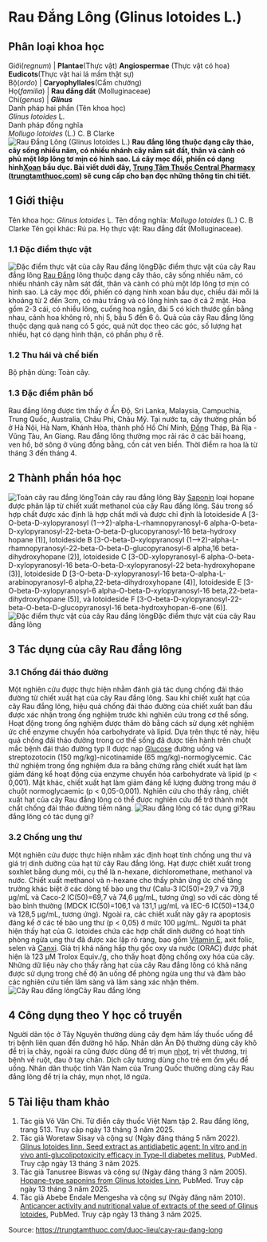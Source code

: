 # Rau Đắng Lông (Glinus lotoides L.)

Phân loại khoa học  
---  
Giới(_regnum_) |  **Plantae**(Thực vật) **Angiospermae** (Thực vật có hoa) **Eudicots**(Thực vật hai lá mầm thật sự)  
Bộ(_ordo_) | **Caryophyllales**(Cẩm chướng)  
Họ(_familia_) | **Rau đắng đất** (Molluginaceae)  
Chi(_genus_) | **_Glinus_**  
Danh pháp hai phần (Tên khoa học)  
_Glinus lotoides_ L.  
Danh pháp đồng nghĩa  
_Mollugo lotoides_ (L.) C. B Clarke  
![Rau Đắng Lông \(Glinus lotoides L.\)](https://trungtamthuoc.com/images/others/rau-dang-long-2373.jpg)
**Rau đắng lông thuộc dạng cây thảo, cây sống nhiều năm, có nhiều nhánh cây nằm sát đất, thân và cành có phủ một lớp lông tơ mịn có hình sao. Lá cây mọc đối, phiến có dạng hình[Xoan](https://trungtamthuoc.com/duoc-lieu/cay-xoan "Xoan") bầu dục. Bài viết dưới đây, [Trung Tâm Thuốc Central Pharmacy](https://trungtamthuoc.com/ "Trung Tâm Thuốc Central Pharmacy") ([trungtamthuoc.com](https://trungtamthuoc.com/ "trungtamthuoc.com")) sẽ cung cấp cho bạn đọc những thông tin chi tiết.**
##  1 Giới thiệu
Tên khoa học: _Glinus lotoides_ L.
Tên đồng nghĩa: _Mollugo lotoides_ (L.) C. B Clarke
Tên gọi khác: Rú pa.
Họ thực vật: Rau đắng đất (Molluginaceae).
### 1.1 Đặc điểm thực vật
![Đặc điểm thực vật của cây Rau đắng lông](https://trungtamthuoc.com/images/item/rau-dang-long-0.jpg)Đặc điểm thực vật của cây Rau đắng lông
[Rau Đắng](https://trungtamthuoc.com/duoc-lieu/bien-suc-28 "Rau Đắng") lông thuộc dạng cây thảo, cây sống nhiều năm, có nhiều nhánh cây nằm sát đất, thân và cành có phủ một lớp lông tơ mịn có hình sao.
Lá cây mọc đối, phiến có dạng hình xoan bầu dục, chiều dài mỗi lá khoảng từ 2 đến 3cm, có màu trắng và có lông hình sao ở cả 2 mặt.
Hoa gồm 2-3 cái, có nhiều lông, cuống hoa ngắn, đài 5 có kích thước gần bằng nhau, cánh hoa không rõ, nhị 5, bầu 5 đến 6 ô.
Quả của cây Rau đắng lông thuộc dạng quả nang có 5 góc, quả nứt dọc theo các góc, số lượng hạt nhiều, hạt có dạng hình thận, có phần phụ ở rễ.
### 1.2 Thu hái và chế biến
Bộ phận dùng: Toàn cây.
### 1.3 Đặc điểm phân bố
Rau đắng lông được tìm thấy ở Ấn Độ, Sri Lanka, Malaysia, Campuchia, Trung Quốc, Australia, Châu Phi, Châu Mỹ. Tại nước ta, cây thường phân bố ở Hà Nội, Hà Nam, Khánh Hòa, thành phố Hồ Chí Minh, [Đồng](https://trungtamthuoc.com/hoat-chat/dong "Đồng") Tháp, Bà Rịa - Vũng Tàu, An Giang.
Rau đắng lông thường mọc rải rác ở các bãi hoang, ven hồ, bờ sông ở vùng đồng bằng, cồn cát ven biển.
Thời điểm ra hoa là từ tháng 3 đến tháng 4.
##  2 Thành phần hóa học
![Toàn cây rau đắng lông](https://trungtamthuoc.com/images/item/rau-dang-long-1.jpg)Toàn cây rau đắng lông
Bảy [Saponin](https://trungtamthuoc.com/hoat-chat/saponin "Saponin") loại hopane được phân lập từ chiết xuất methanol của cây Rau đắng lông. Sáu trong số hợp chất được xác định là hợp chất mới và được chỉ định là lotoideside A [3-O-beta-D-xylopyranosyl (1-->2)-alpha-L-rhamnopyranosyl-6 alpha-O-beta-D-xylopyranosyl-22-beta-O-beta-D-glucopyranosyl-16 beta-hydroxy hopane (1)], lotoideside B [3-O-beta-D-xylopyranosyl (1-->2)-alpha-L-rhamnopyranosyl-22-beta-O-beta-D-glucopyranosyl-6 alpha,16 beta-dihydroxyhopane (2)], lotoideside C [3-OD-xylopyranosyl-6 alpha-O-beta-D-xylopyranosyl-16 beta-O-beta-D-xylopyranosyl-22 beta-hydroxyhopane (3)], lotoideside D [3-O-beta-D-xylopyranosyl-16 beta-O-alpha-L-arabinopyranosyl-6 alpha,22-beta-dihydroxyhopane (4)], lotoideside E [3-O-beta-D-xylopyranosyl-6 alpha-O-beta-D-xylopyranosyl-16 beta,22-beta-dihydroxyhopane (5)], và lotoideside F [3-O-beta-D-xylopyranosyl-22-beta-O-beta-D-glucopyranosyl-16 beta-hydroxyhopan-6-one (6)].
![Đặc điểm thực vật của cây Rau đắng lông](https://trungtamthuoc.com/images/item/rau-dang-long-4.jpg)Đặc điểm thực vật của cây Rau đắng lông
##  3 Tác dụng của cây Rau đắng lông
### 3.1 Chống đái tháo đường
Một nghiên cứu được thực hiện nhằm đánh giá tác dụng chống đái tháo đường từ chiết xuất hạt của cây Rau đắng lông.
Sau khi chiết xuất hạt của cây Rau đắng lông, hiệu quả chống đái tháo đường của chiết xuất ban đầu được xác nhận trong ống nghiệm trước khi nghiên cứu trong cơ thể sống. Hoạt động trong ống nghiệm được thăm dò bằng cách sử dụng xét nghiệm ức chế enzyme chuyển hóa carbohydrate và lipid. Dựa trên thực tế này, hiệu quả chống đái tháo đường trong cơ thể sống đã được tiến hành trên chuột mắc bệnh đái tháo đường typ II được nạp [Glucose](https://trungtamthuoc.com/hoat-chat/glucose "Glucose") đường uống và streptozotocin (150 mg/kg)-nicotinamide (65 mg/kg)-normoglycemic.
Các thử nghiệm trong ống nghiệm đưa ra bằng chứng rằng chiết xuất hạt làm giảm đáng kể hoạt động của enzyme chuyển hóa carbohydrate và lipid (p < 0,001). Mặt khác, chiết xuất hạt làm giảm đáng kể lượng đường trong máu ở chuột normoglycaemic (p < 0,05-0,001).
Nghiên cứu cho thấy rằng, chiết xuất hạt của cây Rau đắng lông có thể được nghiên cứu để trở thành một chất chống đái tháo đường tiềm năng.
![Rau đắng lông có tác dụng gì?](https://trungtamthuoc.com/images/item/rau-dang-long-2.jpg)Rau đắng lông có tác dụng gì?
### 3.2 Chống ung thư
Một nghiên cứu được thực hiện nhằm xác định hoạt tính chống ung thư và giá trị dinh dưỡng của hạt từ cây Rau đắng lông. Hạt được chiết xuất trong soxhlet bằng dung môi, cụ thể là n-hexane, dichloromethane, methanol và nước. Chiết xuất methanol và n-hexane cho thấy phản ứng ức chế tăng trưởng khác biệt ở các dòng tế bào ung thư (Calu-3 IC(50)=29,7 và 79,8 µg/mL và Caco-2 IC(50)=69,7 và 74,6 µg/mL, tương ứng) so với các dòng tế bào bình thường (MDCK IC(50)=106,1 và 131,1 µg/mL và IEC-6 IC(50)=134,0 và 128,5 µg/mL, tương ứng). Ngoài ra, các chiết xuất này gây ra apoptosis đáng kể ở các tế bào ung thư (p < 0,05) ở mức 100 µg/mL. Người ta phát hiện thấy hạt của G. lotoides chứa các hợp chất dinh dưỡng có hoạt tính phòng ngừa ung thư đã được xác lập rõ ràng, bao gồm [Vitamin E](https://trungtamthuoc.com/hoat-chat/vitamin-e "Vitamin E"), axit folic, selen và [Canxi](https://trungtamthuoc.com/hoat-chat/canxi "Canxi"). Giá trị khả năng hấp thụ gốc oxy ưa nước (ORAC) được phát hiện là 123 µM Trolox Equiv./g, cho thấy hoạt động chống oxy hóa của cây. Những dữ liệu này cho thấy rằng hạt của cây Rau đắng lông có khả năng được sử dụng trong chế độ ăn uống để phòng ngừa ung thư và đảm bảo các nghiên cứu tiền lâm sàng và lâm sàng xác nhận thêm.
![Cây Rau đắng lông](https://trungtamthuoc.com/images/item/rau-dang-long-3.jpg)Cây Rau đắng lông
##  4 Công dụng theo Y học cổ truyền
Người dân tộc ở Tây Nguyên thường dùng cây đem hãm lấy thuốc uống để trị bệnh liên quan đến đường hô hấp.
Nhân dân Ấn Độ thường dùng cây khô để trị ỉa chảy, ngoài ra cũng được dùng để trị mụn [nhọt](https://trungtamthuoc.com/bai-viet/nhot "nhọt"), trị vết thương, trị bệnh về ruột, đau ở tay chân. Dịch cây tương dùng cho trẻ em ốm yếu để uống.
Nhân dân thuộc tỉnh Vân Nam của Trung Quốc thường dùng cây Rau đắng lông để trị ỉa chảy, mụn nhọt, lở ngứa.
##  5 Tài liệu tham khảo
  1. Tác giả Võ Văn Chi. Từ điển cây thuốc Việt Nam tập 2. Rau đắng lông, trang 513. Truy cập ngày 13 tháng 3 năm 2025.
  2. Tác giả Woretaw Sisay và cộng sự (Ngày đăng tháng 5 năm 2022). [Glinus lotoides linn. Seed extract as antidiabetic agent: In vitro and in vivo anti-glucolipotoxicity efficacy in Type-II diabetes mellitus](https://pubmed.ncbi.nlm.nih.gov/35637658/), PubMed. Truy cập ngày 13 tháng 3 năm 2025.
  3. Tác giả Tanusree Biswas và cộng sự (Ngày đăng tháng 3 năm 2005). [Hopane-type saponins from Glinus lotoides Linn](https://pubmed.ncbi.nlm.nih.gov/15771879/), PubMed. Truy cập ngày 13 tháng 3 năm 2025.
  4. Tác giả Abebe Endale Mengesha và cộng sự (Ngày đăng năm 2010). [Anticancer activity and nutritional value of extracts of the seed of Glinus lotoides](https://pubmed.ncbi.nlm.nih.gov/21228502/), PubMed. Truy cập ngày 13 tháng 3 năm 2025.




Source: https://trungtamthuoc.com/duoc-lieu/cay-rau-dang-long